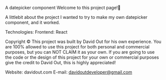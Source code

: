 A datepicker component
Welcome to this project page!👋

A littlebit about the project
I wanted to try to make my own datepicker component, and it worked.

Technologies:
Frontend:
React

Copyright ©
This project was built by David Out for his own experience. You are 100% allowed to use this project for both personal and commercial purposes, but you can NOT CLAIM it as your own. If you are going to use the code or the design of this project for your own or commercial purposes give the credit to David Out, this is highly appreciated!

Website: davidout.com E-mail: davidoutdeveloper@gmail.com
